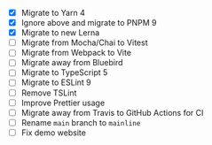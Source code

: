 - [x] Migrate to Yarn 4
- [x] Ignore above and migrate to PNPM 9
- [x] Migrate to new Lerna
- [ ] Migrate from Mocha/Chai to Vitest
- [ ] Migrate from Webpack to Vite
- [ ] Migrate away from Bluebird
- [ ] Migrate to TypeScript 5
- [ ] Migrate to ESLint 9
- [ ] Remove TSLint
- [ ] Improve Prettier usage
- [ ] Migrate away from Travis to GitHub Actions for CI
- [ ] Rename `main` branch to `mainline`
- [ ] Fix demo website

